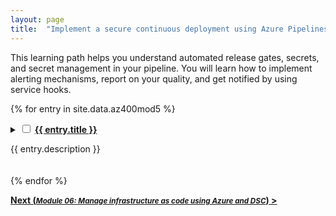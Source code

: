 ```yaml
---
layout: page
title:  "Implement a secure continuous deployment using Azure Pipelines"
---
```


This learning path helps you understand automated release gates, secrets, and secret management in your pipeline. You will learn how to implement alerting mechanisms, report on your quality, and get notified by using service hooks.

{% for entry in site.data.az400mod5 %}
<details style="margin-bottom:20px;">
    <summary>
        <input class="box" type="checkbox" id="{{ entry.chkbxid }}" name="{{ entry.chkbxid }}"/>
        <a href='{{ entry.url }}' target='_blank'>
            <strong>{{ entry.title }}</strong></a>
        <p>{{ entry.description }}</p>
    </summary>
    {% for mod in entry.mods %}<input type="checkbox" class="box" id="{{ mod.chkbxid }}"  name="{{ mod.chkbxid }}" /> <a href='{{ mod.url }}' target='_blank'>{{ mod.title }}</a><br />
    {% endfor %}
</details>
{% endfor %}

[**Next (<small>_Module 06: Manage infrastructure as code using Azure and DSC_</small>) >**](Mod06)
